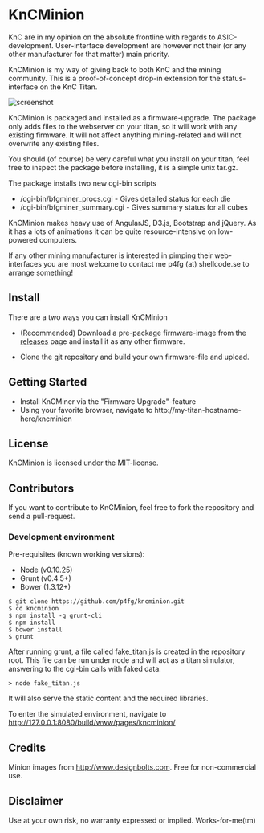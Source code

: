 # KnCMinion

KnC are in my opinion on the absolute frontline with regards to ASIC-development. 
User-interface development are however not their (or any other manufacturer for that matter) main priority.

KnCMinion is my way of giving back to both KnC and the mining community. 
This is a proof-of-concept drop-in extension for the status-interface on the KnC Titan.

![screenshot](http://shellcode.se/wp-content/uploads/2014/12/light.png)

KnCMinion is packaged and installed as a firmware-upgrade. The package only adds files to the webserver on your titan, so it will work with any existing firmware. It will not affect anything mining-related and will not overwrite any existing files.

You should (of course) be very careful what you install on your titan, feel free to inspect the package before installing, it is a simple unix tar.gz.

The package installs two new cgi-bin scripts
* /cgi-bin/bfgminer_procs.cgi - Gives detailed status for each die
* /cgi-bin/bfgminer_summary.cgi - Gives summary status for all cubes

KnCMinion makes heavy use of AngularJS, D3.js, Bootstrap and jQuery. 
As it has a lots of animations it can be quite resource-intensive on low-powered computers.

If any other mining manufacturer is interested in pimping their web-interfaces you are most welcome to contact me p4fg (at) shellcode.se to arrange something!


## Install
There are a two ways you can install KnCMinion

* (Recommended) Download a pre-package firmware-image from the [releases](https://github.com/p4fg/kncminion/releases) page and install it as any other firmware. 

* Clone the git repository and build your own firmware-file and upload.
 
## Getting Started
* Install KnCMiner via the "Firmware Upgrade"-feature
* Using your favorite browser, navigate to http://my-titan-hostname-here/kncminion

## License
KnCMinion is licensed under the MIT-license.

## Contributors
If you want to contribute to KnCMinion, feel free to fork the repository and send a pull-request.

### Development environment

Pre-requisites (known working versions):
* Node (v0.10.25)
* Grunt (v0.4.5+)
* Bower (1.3.12+)

```
$ git clone https://github.com/p4fg/kncminion.git
$ cd kncminion
$ npm install -g grunt-cli
$ npm install
$ bower install
$ grunt
```

After running grunt, a file called fake_titan.js is created in the repository root. 
This file can be run under node and will act as a titan simulator, answering to the cgi-bin calls with faked data. 

```
> node fake_titan.js
```

It will also serve the static content and the required libraries.

To enter the simulated environment, navigate to http://127.0.0.1:8080/build/www/pages/kncminion/

## Credits
Minion images from http://www.designbolts.com. Free for non-commercial use.

## Disclaimer
Use at your own risk, no warranty expressed or implied. Works-for-me(tm)
